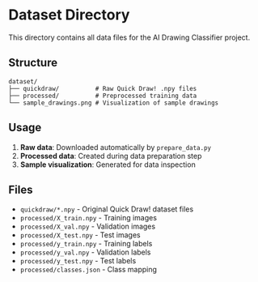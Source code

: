 # Dataset Directory

This directory contains all data files for the AI Drawing Classifier project.

## Structure

```
dataset/
├── quickdraw/          # Raw Quick Draw! .npy files
├── processed/          # Preprocessed training data
└── sample_drawings.png # Visualization of sample drawings
```

## Usage

1. **Raw data**: Downloaded automatically by `prepare_data.py`
2. **Processed data**: Created during data preparation step
3. **Sample visualization**: Generated for data inspection

## Files

- `quickdraw/*.npy` - Original Quick Draw! dataset files
- `processed/X_train.npy` - Training images
- `processed/X_val.npy` - Validation images
- `processed/X_test.npy` - Test images
- `processed/y_train.npy` - Training labels
- `processed/y_val.npy` - Validation labels
- `processed/y_test.npy` - Test labels
- `processed/classes.json` - Class mapping
